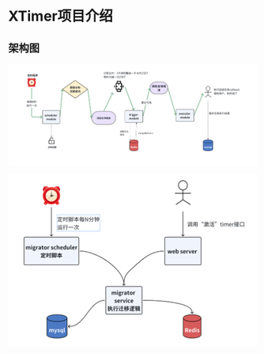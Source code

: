 # XTimer项目介绍

## 架构图

![image.png](./assets/image.png)



![image.png](./assets/1725196121992-image.png)
